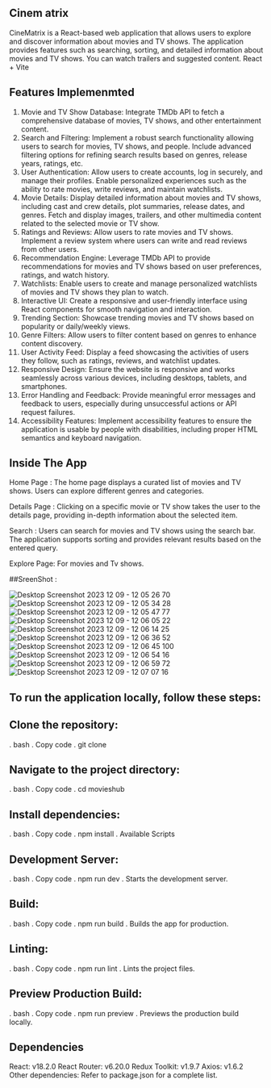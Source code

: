 

## Cinem atrix
CineMatrix is a React-based web application that allows users to explore and discover information about movies and TV shows. The application provides features such as searching, sorting, and detailed information about movies and TV shows. You can watch trailers and suggested content.
React + Vite

## Features Implemenmted
1. Movie and TV Show Database:
Integrate TMDb API to fetch a comprehensive database of movies, TV shows, and other entertainment content.
2. Search and Filtering:
Implement a robust search functionality allowing users to search for movies, TV shows, and people.
Include advanced filtering options for refining search results based on genres, release years, ratings, etc.
3. User Authentication:
Allow users to create accounts, log in securely, and manage their profiles.
Enable personalized experiences such as the ability to rate movies, write reviews, and maintain watchlists.
4. Movie Details:
Display detailed information about movies and TV shows, including cast and crew details, plot summaries, release dates, and genres.
Fetch and display images, trailers, and other multimedia content related to the selected movie or TV show.
5. Ratings and Reviews:
Allow users to rate movies and TV shows.
Implement a review system where users can write and read reviews from other users.
6. Recommendation Engine:
Leverage TMDb API to provide recommendations for movies and TV shows based on user preferences, ratings, and watch history.
7. Watchlists:
Enable users to create and manage personalized watchlists of movies and TV shows they plan to watch.
8. Interactive UI:
Create a responsive and user-friendly interface using React components for smooth navigation and interaction.
9. Trending Section:
Showcase trending movies and TV shows based on popularity or daily/weekly views.
10. Genre Filters:
Allow users to filter content based on genres to enhance content discovery.
11. User Activity Feed:
Display a feed showcasing the activities of users they follow, such as ratings, reviews, and watchlist updates.
12. Responsive Design:
Ensure the website is responsive and works seamlessly across various devices, including desktops, tablets, and smartphones.
13. Error Handling and Feedback:
Provide meaningful error messages and feedback to users, especially during unsuccessful actions or API request failures.
15. Accessibility Features:
Implement accessibility features to ensure the application is usable by people with disabilities, including proper HTML semantics and keyboard navigation.


## Inside The App
Home Page :
The home page displays a curated list of movies and TV shows. Users can explore different genres and categories.

Details Page :
Clicking on a specific movie or TV show takes the user to the details page, providing in-depth information about the selected item.

Search :
Users can search for movies and TV shows using the search bar. The application supports sorting and provides relevant results based on the entered query.

Explore Page:
For movies and Tv shows.


##SreenShot :

![Desktop Screenshot 2023 12 09 - 12 05 26 70](https://github.com/Tejas-Mahajan1/CineMatrix/assets/114793178/edeceb59-179f-438b-af09-205a39ea0bbc)
![Desktop Screenshot 2023 12 09 - 12 05 34 28](https://github.com/Tejas-Mahajan1/CineMatrix/assets/114793178/38002aff-4a3a-4322-8677-a6db7ae610da)
![Desktop Screenshot 2023 12 09 - 12 05 47 77](https://github.com/Tejas-Mahajan1/CineMatrix/assets/114793178/eed38745-60c3-40c8-a287-f5f450d9edb0)
![Desktop Screenshot 2023 12 09 - 12 06 05 22](https://github.com/Tejas-Mahajan1/CineMatrix/assets/114793178/5f7ddc44-7d7e-431b-a200-9cbe9f6f8114)
![Desktop Screenshot 2023 12 09 - 12 06 14 25](https://github.com/Tejas-Mahajan1/CineMatrix/assets/114793178/ab771695-dcbc-4a54-a819-185abb2889c9)
![Desktop Screenshot 2023 12 09 - 12 06 36 52](https://github.com/Tejas-Mahajan1/CineMatrix/assets/114793178/08edcb73-a0db-4fcb-86c0-9c63a6156be8)
![Desktop Screenshot 2023 12 09 - 12 06 45 100](https://github.com/Tejas-Mahajan1/CineMatrix/assets/114793178/b6e3561a-0633-4da1-9a4f-1f1208be2fc7)
![Desktop Screenshot 2023 12 09 - 12 06 54 16](https://github.com/Tejas-Mahajan1/CineMatrix/assets/114793178/64254623-b881-4c82-b264-a02e077ff3b5)
![Desktop Screenshot 2023 12 09 - 12 06 59 72](https://github.com/Tejas-Mahajan1/CineMatrix/assets/114793178/fc0ca700-2325-4236-8e51-54f25765ffa4)
![Desktop Screenshot 2023 12 09 - 12 07 07 16](https://github.com/Tejas-Mahajan1/CineMatrix/assets/114793178/76ff8c77-4f3e-47a6-a6a2-9bb4b3f2c38b)

## To run the application locally, follow these steps:

## Clone the repository:

. bash
. Copy code
. git clone 

## Navigate to the project directory:
. bash
. Copy code
. cd movieshub

## Install dependencies:
. bash
. Copy code
. npm install
. Available Scripts

## Development Server:
. bash
. Copy code
. npm run dev
. Starts the development server.

## Build:
. bash
. Copy code
. npm run build
. Builds the app for production.

## Linting:
. bash
. Copy code
. npm run lint
. Lints the project files.

## Preview Production Build:
. bash
. Copy code
. npm run preview
. Previews the production build locally.



## Dependencies
React: v18.2.0
React Router: v6.20.0
Redux Toolkit: v1.9.7
Axios: v1.6.2
Other dependencies: Refer to package.json for a complete list.




